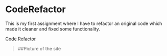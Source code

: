 # CodeRefactor
This is my first assignment where I have to refactor an original code which made it cleaner and fixed some functionality.

[Code Refactor](https://mcstewart76.github.io/CodeRefactor/)

>##Picture of the site